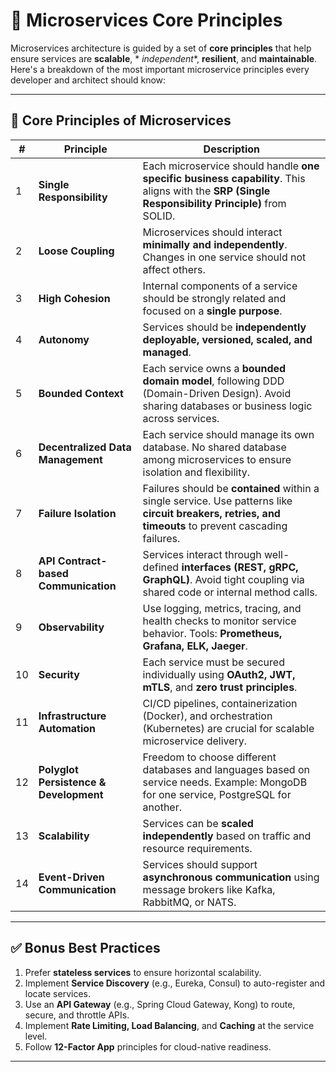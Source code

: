 # 🧱 Microservices Core Principles

Microservices architecture is guided by a set of **core principles** that help ensure services are **scalable**, *
*independent**, **resilient**, and **maintainable**. Here's a breakdown of the most important microservice principles
every developer and architect should know:

---

## 🔑 Core Principles of Microservices

| #  | Principle                              | Description                                                                                                                                            |
|----|----------------------------------------|--------------------------------------------------------------------------------------------------------------------------------------------------------|
| 1  | **Single Responsibility**              | Each microservice should handle **one specific business capability**. This aligns with the **SRP (Single Responsibility Principle)** from SOLID.       |
| 2  | **Loose Coupling**                     | Microservices should interact **minimally and independently**. Changes in one service should not affect others.                                        |
| 3  | **High Cohesion**                      | Internal components of a service should be strongly related and focused on a **single purpose**.                                                       |
| 4  | **Autonomy**                           | Services should be **independently deployable, versioned, scaled, and managed**.                                                                       |
| 5  | **Bounded Context**                    | Each service owns a **bounded domain model**, following DDD (Domain-Driven Design). Avoid sharing databases or business logic across services.         |
| 6  | **Decentralized Data Management**      | Each service should manage its own database. No shared database among microservices to ensure isolation and flexibility.                               |
| 7  | **Failure Isolation**                  | Failures should be **contained** within a single service. Use patterns like **circuit breakers, retries, and timeouts** to prevent cascading failures. |
| 8  | **API Contract-based Communication**   | Services interact through well-defined **interfaces (REST, gRPC, GraphQL)**. Avoid tight coupling via shared code or internal method calls.            |
| 9  | **Observability**                      | Use logging, metrics, tracing, and health checks to monitor service behavior. Tools: **Prometheus, Grafana, ELK, Jaeger**.                             |
| 10 | **Security**                           | Each service must be secured individually using **OAuth2, JWT, mTLS**, and **zero trust principles**.                                                  |
| 11 | **Infrastructure Automation**          | CI/CD pipelines, containerization (Docker), and orchestration (Kubernetes) are crucial for scalable microservice delivery.                             |
| 12 | **Polyglot Persistence & Development** | Freedom to choose different databases and languages based on service needs. Example: MongoDB for one service, PostgreSQL for another.                  |
| 13 | **Scalability**                        | Services can be **scaled independently** based on traffic and resource requirements.                                                                   |
| 14 | **Event-Driven Communication**         | Services should support **asynchronous communication** using message brokers like Kafka, RabbitMQ, or NATS.                                            |

---

## ✅ Bonus Best Practices

1. Prefer **stateless services** to ensure horizontal scalability.
2. Implement **Service Discovery** (e.g., Eureka, Consul) to auto-register and locate services.
3. Use an **API Gateway** (e.g., Spring Cloud Gateway, Kong) to route, secure, and throttle APIs.
4. Implement **Rate Limiting, Load Balancing**, and **Caching** at the service level.
5. Follow **12-Factor App** principles for cloud-native readiness.

---